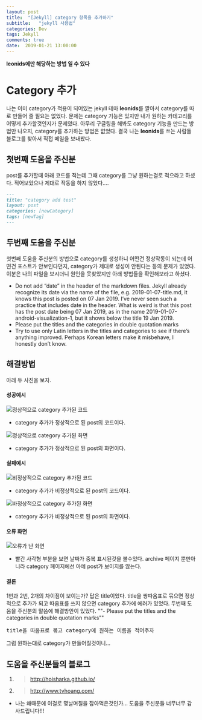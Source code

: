 ```yaml
---
layout: post
title:  "[Jekyll] category 항목을 추가하기"
subtitle:   "jekyll 사용법"
categories: Dev
tags: Jekyll
comments: true
date:  2019-01-21 13:00:00
---
```


**leonids에만 해당하는 방법 일 수 있다**

# Category 추가
나는 이미 category가 적용이 되어있는 jekyll 테마 **leonids**를 깔아서 category를 따로 만들어 줄 필요는 없었다.
문제는 category 기능은 있지만 내가 원하는 카테고리를 어떻게 추가할것인지가 문제였다.
아무리 구글링을 해봐도 category 기능을 만드는 방법만 나오지, category를 추가하는 방법은 없었다.
결국 나는 **leonids**를 쓰는 사람들 블로그를 찾아서 직접 메일을 보내봤다.

## 첫번째 도움을 주신분
post를 추가할때 아래 코드를 적는데 그때 category를 그냥 원하는걸로 적으라고 하셨다.
적어보았으나 제대로 작동을 하지 않았다....
~~~markdown
---
title: "category add test"
layout: post
categories: [newCategory]
tags: [newTag]
---
~~~


## 두번째 도움을 주신분
첫번째 도움을 주신분의 방법으로 category를 생성하니 어떤건 정상작동이 되는데 어떤건 포스트가 안보인다던지, category가 제대로 생성이 안된다는 등의 문제가 있었다.
이분은 나의 파일을 보시더니 원인을 못찾았지만 아래 방법들을 확인해보라고 하셨다.
- Do not add “date” in the header of the markdown files. Jekyll already recognize its date via the name of the file, e.g. 2019-01-07-title.md, it knows this post is posted on 07 Jan 2019. I’ve never seen such a practice that includes date in the header. What is weird is that this post has the post date being 07 Jan 2019, as in the name 2019-01-07-android-visualization-1, but it shows below the title 19 Jan 2019.
- Please put the titles and the categories in double quotation marks
- Try to use only Latin letters in the titles and categories to see if there’s anything improved. Perhaps Korean letters make it misbehave, I honestly don’t know.


## 해결방법
아래 두 사진을 보자.
#### 성공예시

  ![정상적으로 category 추가된 코드](https://h-dyeon.github.io/assets/img/Dev/Jekyll/190121-jekyll/190119code.png)
  - category 추가가 정상적으로 된 post의 코드이다. 

  ![정상적으로 category 추가된 화면](https://h-dyeon.github.io/assets/img/Dev/Jekyll/190121-jekyll/190119view.png)
  - category 추가가 정상적으로 된 post의 화면이다.

#### 실패예시
  ![비정상적으로 category 추가된 코드](https://h-dyeon.github.io/assets/img/Dev/Jekyll/190121-jekyll/190107code.png)
  - category 추가가 비정상적으로 된 post의 코드이다. 

  ![바정상적으로 category 추가된 화면](https://h-dyeon.github.io/assets/img/Dev/Jekyll/190121-jekyll/190107view.png)
  - category 추가가 비정상적으로 된 post의 화면이다. 

#### 오류 화면
  ![오류가 난 화면](https://h-dyeon.github.io/assets/img/Dev/Jekyll/190121-jekyll/archive.png)
  - 빨간 사각형 부분을 보면 날짜가 중복 표시된것을 볼수있다. archive 페이지 뿐만아니라 category 페이지에선 아예 post가 보이지를 않는다. 

#### 결론
1번과 2번, 2개의 차이점이 보이는가? 답은 title이었다. title을 쌍따옴표로 묶으면 정상적으로 추가가 되고 따옴표를 쓰지 않으면 category 추가에 에러가 있었다.
두번째 도움을 주신분의 말씀에 해결방안이 있었다. ""- Please put the titles and the categories in double quotation marks""

<pre>title을 따옴표로 묶고 category에 원하는 이름을 적어주자</pre>
그럼 원하는대로 category가 만들어질것이니...

## 도움을 주신분들의 블로그
1. >http://hoisharka.github.io/
2. >http://www.tvhoang.com/
- 나는 왜때문에 이걸로 몇날며칠을 잡아먹은것인가...
도움을 주신분들 너무너무 감사드립니다!!!
